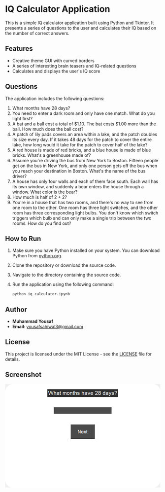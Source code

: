 
# IQ Calculator Application

This is a simple IQ calculator application built using Python and Tkinter. It presents a series of questions to the user and calculates their IQ based on the number of correct answers.

## Features

- Creative theme GUI with curved borders
- A series of interesting brain teasers and IQ-related questions
- Calculates and displays the user's IQ score

## Questions

The application includes the following questions:

1. What months have 28 days?
2. You need to enter a dark room and only have one match. What do you light first?
3. A bat and a ball cost a total of $1.10. The bat costs $1.00 more than the ball. How much does the ball cost?
4. A patch of lily pads covers an area within a lake, and the patch doubles its size every day. If it takes 48 days for the patch to cover the entire lake, how long would it take for the patch to cover half of the lake?
5. A red house is made of red bricks, and a blue house is made of blue bricks. What's a greenhouse made of?
6. Assume you're driving the bus from New York to Boston. Fifteen people get on the bus in New York, and only one person gets off the bus when you reach your destination in Boston. What's the name of the bus driver?
7. A house has only four walls and each of them face south. Each wall has its own window, and suddenly a bear enters the house through a window. What color is the bear?
8. How much is half of 2 + 2?
9. You're in a house that has two rooms, and there's no way to see from one room to the other. One room has three light switches, and the other room has three corresponding light bulbs. You don't know which switch triggers which bulb and can only make a single trip between the two rooms. How do you find out?

## How to Run

1. Make sure you have Python installed on your system. You can download Python from [python.org](https://www.python.org/).
2. Clone the repository or download the source code.
3. Navigate to the directory containing the source code.
4. Run the application using the following command:

   ```sh
   python iq_calculator.ipynb
   ```

## Author

- **Muhammad Yousaf**
- **Email**: yousafsahiwal3@gmail.com

## License

This project is licensed under the MIT License - see the [LICENSE](LICENSE) file for details.

## Screenshot

![Application Screenshot](output.png)
